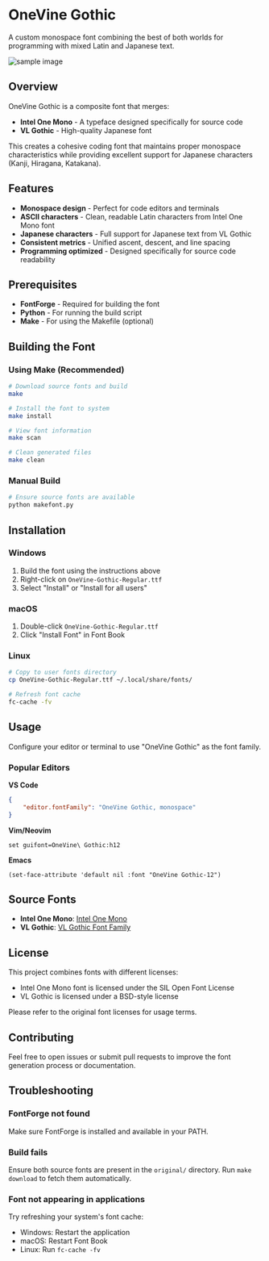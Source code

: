 # OneVine Gothic

A custom monospace font combining the best of both worlds for programming with mixed Latin and Japanese text.

![sample image](https://soramimi.github.io/OneVineGothic/sample.png)

## Overview

OneVine Gothic is a composite font that merges:
- **Intel One Mono** - A typeface designed specifically for source code
- **VL Gothic** - High-quality Japanese font

This creates a cohesive coding font that maintains proper monospace characteristics while providing excellent support for Japanese characters (Kanji, Hiragana, Katakana).

## Features

- **Monospace design** - Perfect for code editors and terminals
- **ASCII characters** - Clean, readable Latin characters from Intel One Mono font
- **Japanese characters** - Full support for Japanese text from VL Gothic
- **Consistent metrics** - Unified ascent, descent, and line spacing
- **Programming optimized** - Designed specifically for source code readability

## Prerequisites

- **FontForge** - Required for building the font
- **Python** - For running the build script
- **Make** - For using the Makefile (optional)

## Building the Font

### Using Make (Recommended)

```bash
# Download source fonts and build
make

# Install the font to system
make install

# View font information
make scan

# Clean generated files
make clean
```

### Manual Build

```bash
# Ensure source fonts are available
python makefont.py
```

## Installation

### Windows
1. Build the font using the instructions above
2. Right-click on `OneVine-Gothic-Regular.ttf`
3. Select "Install" or "Install for all users"

### macOS
1. Double-click `OneVine-Gothic-Regular.ttf`
2. Click "Install Font" in Font Book

### Linux
```bash
# Copy to user fonts directory
cp OneVine-Gothic-Regular.ttf ~/.local/share/fonts/

# Refresh font cache
fc-cache -fv
```

## Usage

Configure your editor or terminal to use "OneVine Gothic" as the font family.

### Popular Editors

**VS Code**
```json
{
    "editor.fontFamily": "OneVine Gothic, monospace"
}
```

**Vim/Neovim**
```vim
set guifont=OneVine\ Gothic:h12
```

**Emacs**
```elisp
(set-face-attribute 'default nil :font "OneVine Gothic-12")
```

## Source Fonts

- **Intel One Mono**: [Intel One Mono](https://github.com/intel/intel-one-mono)
- **VL Gothic**: [VL Gothic Font Family](http://vlgothic.dicey.org/)

## License

This project combines fonts with different licenses:
- Intel One Mono font is licensed under the SIL Open Font License
- VL Gothic is licensed under a BSD-style license

Please refer to the original font licenses for usage terms.

## Contributing

Feel free to open issues or submit pull requests to improve the font generation process or documentation.

## Troubleshooting

### FontForge not found
Make sure FontForge is installed and available in your PATH.

### Build fails
Ensure both source fonts are present in the `original/` directory. Run `make download` to fetch them automatically.

### Font not appearing in applications
Try refreshing your system's font cache:
- Windows: Restart the application
- macOS: Restart Font Book
- Linux: Run `fc-cache -fv`
